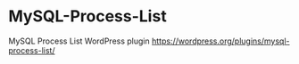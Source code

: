 # MySQL-Process-List
MySQL Process List WordPress plugin https://wordpress.org/plugins/mysql-process-list/
